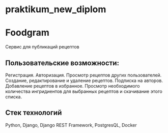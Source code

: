 # praktikum_new_diplom

#  Foodgram
Cервис для публикаций рецептов

## Пользовательские возможности:

Регистрация.
Авторизация.
Просмотр рецептов других пользователей.
Создание, редактирование и удаление рецептов.
Подписка на авторов. 
Добавление рецептов в избранное.
Просмотр необходимого количества ингридиентов для выбранных рецептов и скачивание этого списка.

## Стек технологий

Python, Django, Django REST Framework, PostgresQL, Docker

